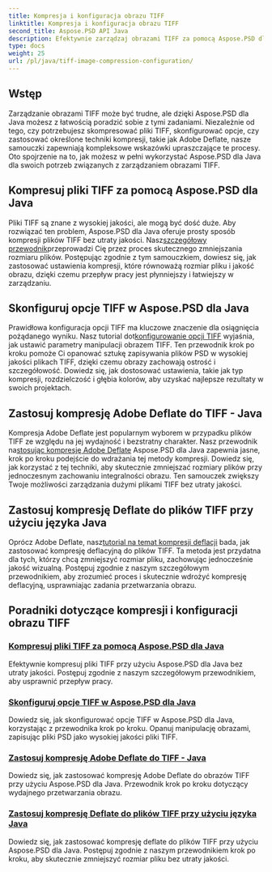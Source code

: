 ```yaml
---
title: Kompresja i konfiguracja obrazu TIFF
linktitle: Kompresja i konfiguracja obrazu TIFF
second_title: Aspose.PSD API Java
description: Efektywnie zarządzaj obrazami TIFF za pomocą Aspose.PSD dla Java. Dowiedz się, jak kompresować, konfigurować i stosować kompresję Adobe Deflate do plików TIFF, korzystając z naszych szczegółowych samouczków.
type: docs
weight: 25
url: /pl/java/tiff-image-compression-configuration/
---
```

## Wstęp

Zarządzanie obrazami TIFF może być trudne, ale dzięki Aspose.PSD dla Java możesz z łatwością poradzić sobie z tymi zadaniami. Niezależnie od tego, czy potrzebujesz skompresować pliki TIFF, skonfigurować opcje, czy zastosować określone techniki kompresji, takie jak Adobe Deflate, nasze samouczki zapewniają kompleksowe wskazówki upraszczające te procesy. Oto spojrzenie na to, jak możesz w pełni wykorzystać Aspose.PSD dla Java dla swoich potrzeb związanych z zarządzaniem obrazami TIFF.

## Kompresuj pliki TIFF za pomocą Aspose.PSD dla Java

 Pliki TIFF są znane z wysokiej jakości, ale mogą być dość duże. Aby rozwiązać ten problem, Aspose.PSD dla Java oferuje prosty sposób kompresji plików TIFF bez utraty jakości. Nasz[szczegółowy przewodnik](./compress-tiff-files/)przeprowadzi Cię przez proces skutecznego zmniejszania rozmiaru plików. Postępując zgodnie z tym samouczkiem, dowiesz się, jak zastosować ustawienia kompresji, które równoważą rozmiar pliku i jakość obrazu, dzięki czemu przepływ pracy jest płynniejszy i łatwiejszy w zarządzaniu.

## Skonfiguruj opcje TIFF w Aspose.PSD dla Java

 Prawidłowa konfiguracja opcji TIFF ma kluczowe znaczenie dla osiągnięcia pożądanego wyniku. Nasz tutorial dot[konfigurowanie opcji TIFF](./configure-tiff-options/) wyjaśnia, jak ustawić parametry manipulacji obrazem TIFF. Ten przewodnik krok po kroku pomoże Ci opanować sztukę zapisywania plików PSD w wysokiej jakości plikach TIFF, dzięki czemu obrazy zachowają ostrość i szczegółowość. Dowiedz się, jak dostosować ustawienia, takie jak typ kompresji, rozdzielczość i głębia kolorów, aby uzyskać najlepsze rezultaty w swoich projektach.

## Zastosuj kompresję Adobe Deflate do TIFF - Java

 Kompresja Adobe Deflate jest popularnym wyborem w przypadku plików TIFF ze względu na jej wydajność i bezstratny charakter. Nasz przewodnik na[stosując kompresję Adobe Deflate](./apply-adobe-deflate-compression-tiff/) Aspose.PSD dla Java zapewnia jasne, krok po kroku podejście do wdrażania tej metody kompresji. Dowiedz się, jak korzystać z tej techniki, aby skutecznie zmniejszać rozmiary plików przy jednoczesnym zachowaniu integralności obrazu. Ten samouczek zwiększy Twoje możliwości zarządzania dużymi plikami TIFF bez utraty jakości.

## Zastosuj kompresję Deflate do plików TIFF przy użyciu języka Java

 Oprócz Adobe Deflate, nasz[tutorial na temat kompresji deflacji](./apply-deflate-compression-tiff-files/) bada, jak zastosować kompresję deflacyjną do plików TIFF. Ta metoda jest przydatna dla tych, którzy chcą zmniejszyć rozmiar pliku, zachowując jednocześnie jakość wizualną. Postępuj zgodnie z naszym szczegółowym przewodnikiem, aby zrozumieć proces i skutecznie wdrożyć kompresję deflacyjną, usprawniając zadania przetwarzania obrazu.

## Poradniki dotyczące kompresji i konfiguracji obrazu TIFF
### [Kompresuj pliki TIFF za pomocą Aspose.PSD dla Java](./compress-tiff-files/)
Efektywnie kompresuj pliki TIFF przy użyciu Aspose.PSD dla Java bez utraty jakości. Postępuj zgodnie z naszym szczegółowym przewodnikiem, aby usprawnić przepływ pracy.
### [Skonfiguruj opcje TIFF w Aspose.PSD dla Java](./configure-tiff-options/)
Dowiedz się, jak skonfigurować opcje TIFF w Aspose.PSD dla Java, korzystając z przewodnika krok po kroku. Opanuj manipulację obrazami, zapisując pliki PSD jako wysokiej jakości pliki TIFF.
### [Zastosuj kompresję Adobe Deflate do TIFF - Java](./apply-adobe-deflate-compression-tiff/)
Dowiedz się, jak zastosować kompresję Adobe Deflate do obrazów TIFF przy użyciu Aspose.PSD dla Java. Przewodnik krok po kroku dotyczący wydajnego przetwarzania obrazu.
### [Zastosuj kompresję Deflate do plików TIFF przy użyciu języka Java](./apply-deflate-compression-tiff-files/)
Dowiedz się, jak zastosować kompresję deflate do plików TIFF przy użyciu Aspose.PSD dla Java. Postępuj zgodnie z naszym przewodnikiem krok po kroku, aby skutecznie zmniejszyć rozmiar pliku bez utraty jakości.
